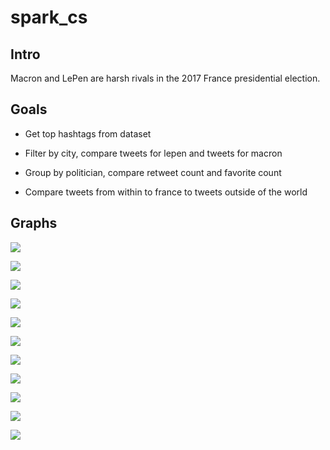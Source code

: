 # spark_cs

## Intro

Macron and LePen are harsh rivals in the 2017 France presidential election.

## Goals

* Get top hashtags from dataset

* Filter by city, compare tweets for lepen and tweets for macron

* Group by politician, compare retweet count and favorite count 

* Compare tweets from within to france to tweets outside of the world

## Graphs
![](helper.png)


![](hashtags.png)


![](cleanedData.png)


![](Macron+LePen.png)


![](Macron.png)


![](LePen.png)

![](By_City.png)

![](By_Region_DF.png)

![](By_region_plot.png)

![](ben2.png)

![](ben1.png)

